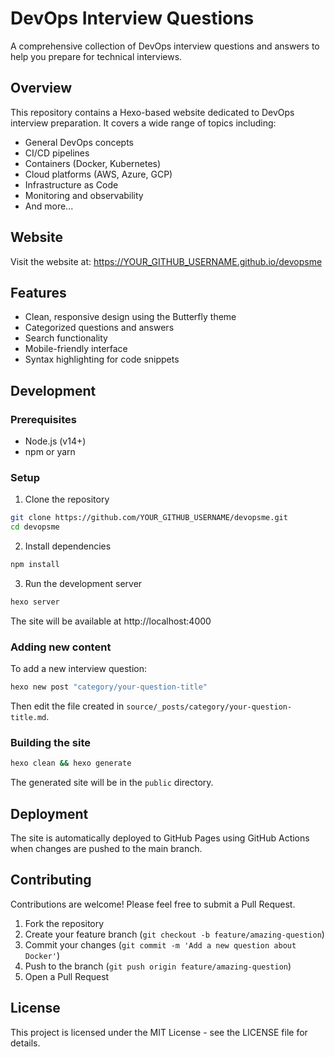 # DevOps Interview Questions

A comprehensive collection of DevOps interview questions and answers to help you prepare for technical interviews.

## Overview

This repository contains a Hexo-based website dedicated to DevOps interview preparation. It covers a wide range of topics including:

- General DevOps concepts
- CI/CD pipelines
- Containers (Docker, Kubernetes)
- Cloud platforms (AWS, Azure, GCP)
- Infrastructure as Code
- Monitoring and observability
- And more...

## Website

Visit the website at: https://YOUR_GITHUB_USERNAME.github.io/devopsme

## Features

- Clean, responsive design using the Butterfly theme
- Categorized questions and answers
- Search functionality
- Mobile-friendly interface
- Syntax highlighting for code snippets

## Development

### Prerequisites

- Node.js (v14+)
- npm or yarn

### Setup

1. Clone the repository
```bash
git clone https://github.com/YOUR_GITHUB_USERNAME/devopsme.git
cd devopsme
```

2. Install dependencies
```bash
npm install
```

3. Run the development server
```bash
hexo server
```

The site will be available at http://localhost:4000

### Adding new content

To add a new interview question:

```bash
hexo new post "category/your-question-title"
```

Then edit the file created in `source/_posts/category/your-question-title.md`.

### Building the site

```bash
hexo clean && hexo generate
```

The generated site will be in the `public` directory.

## Deployment

The site is automatically deployed to GitHub Pages using GitHub Actions when changes are pushed to the main branch.

## Contributing

Contributions are welcome! Please feel free to submit a Pull Request.

1. Fork the repository
2. Create your feature branch (`git checkout -b feature/amazing-question`)
3. Commit your changes (`git commit -m 'Add a new question about Docker'`)
4. Push to the branch (`git push origin feature/amazing-question`)
5. Open a Pull Request

## License

This project is licensed under the MIT License - see the LICENSE file for details.